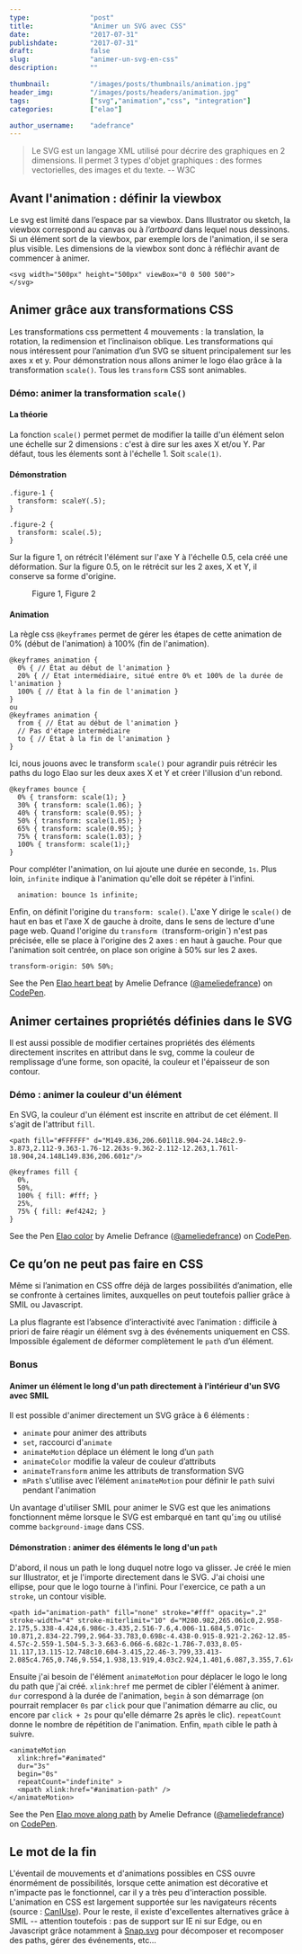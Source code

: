 ```yaml
---
type:               "post"
title:              "Animer un SVG avec CSS"
date:               "2017-07-31"
publishdate:        "2017-07-31"
draft:              false
slug:               "animer-un-svg-en-css"
description:        ""

thumbnail:          "/images/posts/thumbnails/animation.jpg"
header_img:         "/images/posts/headers/animation.jpg"
tags:               ["svg","animation","css", "integration"]
categories:         ["elao"]

author_username:    "adefrance"
---
```


> Le SVG est un langage XML utilisé pour décrire des graphiques en 2 dimensions. Il     permet 3 types d'objet graphiques : des formes vectorielles, des images et du texte.  -- W3C


## Avant l'animation : définir la viewbox

Le svg est limité dans l’espace par sa viewbox. Dans Illustrator ou sketch, la viewbox correspond au canvas ou à _l’artboard_ dans lequel nous dessinons. Si un élément sort de la viewbox, par exemple lors de l'animation, il se sera plus visible. Les dimensions de la viewbox sont donc à réfléchir avant de commencer à animer.

```
<svg width="500px" height="500px" viewBox="0 0 500 500">
</svg>
```

## Animer grâce aux transformations CSS

Les transformations css permettent 4 mouvements : la translation, la rotation, la redimension et l’inclinaison oblique. Les transformations qui nous intéressent pour l’animation d’un SVG se situent principalement sur les axes x et y. Pour démonstration nous allons animer le logo élao grâce à la transformation `scale()`. Tous les `transform` CSS sont animables.

### Démo: animer la transformation `scale()`
#### La théorie
La fonction `scale()` permet permet de modifier la taille d'un élément selon une échelle sur 2 dimensions : c'est à dire sur les axes X et/ou Y. Par défaut, tous les élements sont à l'échelle 1. Soit `scale(1)`.

#### Démonstration
```
.figure-1 {
  transform: scaleY(.5);
}

.figure-2 {
  transform: scale(.5);
}
```

Sur la figure 1, on rétrécit l'élément sur l'axe Y à l'échelle 0.5, cela créé une déformation. Sur la figure 0.5, on le rétrécit sur les 2 axes, X et Y, il conserve sa forme d'origine.

<figure class="text-center">
    <img src="/images/posts/2017/svg/scale.svg" alt="">
    <figcaption>Figure 1, Figure 2</figcaption>
</figure>

#### Animation
La règle css `@keyframes` permet de gérer les étapes de cette animation de 0% (début de l'animation) à 100% (fin de l'animation).

```
@keyframes animation {
  0% { // État au début de l'animation }
  20% { // État intermédiaire, situé entre 0% et 100% de la durée de l'animation }
  100% { // État à la fin de l'animation }
}
ou
@keyframes animation {
  from { // État au début de l'animation }
  // Pas d'étape intermédiaire
  to { // État à la fin de l'animation }
}
```

Ici, nous jouons avec le transform `scale()` pour agrandir puis rétrécir les paths du logo Elao sur les deux axes X et Y et créer l'illusion d'un rebond.
```
@keyframes bounce {
  0% { transform: scale(1); }
  30% { transform: scale(1.06); }
  40% { transform: scale(0.95); }
  50% { transform: scale(1.05); }
  65% { transform: scale(0.95); }
  75% { transform: scale(1.03); }
  100% { transform: scale(1);}
}
```

Pour compléter l'animation, on lui ajoute une durée en seconde, `1s`. Plus loin, `infinite` indique à l'animation qu'elle doit se répéter à l'infini.

```
  animation: bounce 1s infinite;
```

Enfin, on définit l'origine du `transform: scale()`. L'axe Y dirige le `scale()` de haut en bas et l'axe X de gauche à droite, dans le sens de lecture d'une page web. Quand l'origine du `transform (`transform-origin`) n'est pas précisée, elle se place à l'origine des 2 axes : en haut à gauche. Pour que l'animation soit centrée, on place son origine à 50% sur les 2 axes.

```
transform-origin: 50% 50%;
```
<p data-height="345" data-theme-id="0" data-slug-hash="PKNZvq" data-default-tab="css,result" data-user="ameliedefrance" data-embed-version="2" data-pen-title="Elao heart beat" class="codepen">See the Pen <a href="https://codepen.io/ameliedefrance/pen/PKNZvq/">Elao heart beat</a> by Amelie Defrance (<a href="https://codepen.io/ameliedefrance">@ameliedefrance</a>) on <a href="https://codepen.io">CodePen</a>.</p>
<script async src="https://production-assets.codepen.io/assets/embed/ei.js"></script>

## Animer certaines propriétés définies dans le SVG

Il est aussi possible de modifier certaines propriétés des éléments directement inscrites en attribut dans le svg, comme la couleur de remplissage d’une forme, son opacité, la couleur et l'épaisseur de son contour.

### Démo : animer la couleur d'un élément
En SVG, la couleur d'un élément est inscrite en attribut de cet élément. Il s'agit de l'attribut `fill`.

```
<path fill="#FFFFFF" d="M149.836,206.601l18.904-24.148c2.9-3.873,2.112-9.363-1.76-12.263s-9.362-2.112-12.263,1.761l-18.904,24.148L149.836,206.601z"/>
```

```
@keyframes fill {
  0%,
  50%,
  100% { fill: #fff; }
  25%,
  75% { fill: #ef4242; }
}
```

<p data-height="345" data-theme-id="0" data-slug-hash="NvNWxB" data-default-tab="css,result" data-user="ameliedefrance" data-embed-version="2" data-pen-title="Elao color" class="codepen">See the Pen <a href="https://codepen.io/ameliedefrance/pen/NvNWxB/">Elao color</a> by Amelie Defrance (<a href="https://codepen.io/ameliedefrance">@ameliedefrance</a>) on <a href="https://codepen.io">CodePen</a>.</p>
<script async src="https://production-assets.codepen.io/assets/embed/ei.js"></script>

## Ce qu’on ne peut pas faire en CSS

Même si l’animation en CSS offre déjà de larges possibilités d’animation, elle se confronte à certaines limites, auxquelles on peut toutefois pallier grâce à SMIL ou Javascript.

La plus flagrante est l’absence d’interactivité avec l’animation : difficile à priori de faire réagir un élément svg à des événements uniquement en CSS. Impossible également de déformer complètement le `path` d’un élément.

### Bonus
#### Animer un élément le long d'un path directement à l'intérieur d'un SVG avec SMIL
Il est possible d'animer directement un SVG grâce à 6 éléments :

* `animate` pour animer des attributs
* `set`, raccourci d'`animate`
* `animateMotion` déplace un élément le long d’un `path`
* `animateColor` modifie la valeur de couleur d’attributs
* `animateTransform` anime les attributs de transformation SVG
* `mPath` s'utilise avec l’élément `animateMotion` pour définir le `path` suivi pendant l'animation

Un avantage d'utiliser SMIL pour animer le SVG est que les animations fonctionnent même lorsque le SVG est embarqué en tant qu’`img` ou utilisé comme `background-image` dans CSS.

#### Démonstration : animer des éléments le long d'un `path`
D'abord, il nous un path le long duquel notre logo va glisser. Je créé le mien sur Illustrator, et je l'importe directement dans le SVG. J'ai choisi une ellipse, pour que le logo tourne à l'infini. Pour l'exercice, ce path a un `stroke`, un contour visible.

```
<path id="animation-path" fill="none" stroke="#fff" opacity=".2" stroke-width="4" stroke-miterlimit="10" d="M280.982,265.061c0,2.958-2.175,5.338-4.424,6.986c-3.435,2.516-7.6,4.006-11.684,5.071c-10.871,2.834-22.799,2.964-33.783,0.698c-4.438-0.915-8.921-2.262-12.85-4.57c-2.559-1.504-5.3-3.663-6.066-6.682c-1.786-7.033,8.05-11.117,13.115-12.748c10.604-3.415,22.46-3.799,33.413-2.085c4.765,0.746,9.554,1.938,13.919,4.03c2.924,1.401,6.087,3.355,7.614,6.339C280.705,263.016,280.982,264.028,280.982,265.061L280.982,265.061z"/>
```

Ensuite j'ai besoin de l'élément `animateMotion` pour déplacer le logo le long du path que j'ai créé. `xlink:href` me permet de cibler l'élément à animer. `dur` correspond à la durée de l'animation, `begin` à son démarrage (on pourrait remplacer `0s` par `click` pour que l'animation démarre au clic, ou encore par `click + 2s` pour qu'elle démarre 2s après le clic). `repeatCount` donne le nombre de répétition de l'animation. Enfin, `mpath` cible le path à suivre.

```
<animateMotion
  xlink:href="#animated"
  dur="3s"
  begin="0s"
  repeatCount="indefinite" >
  <mpath xlink:href="#animation-path" />
</animateMotion>
```

<p data-height="345" data-theme-id="0" data-slug-hash="MvyamN" data-default-tab="html,result" data-user="ameliedefrance" data-embed-version="2" data-pen-title="Elao move along path" class="codepen">See the Pen <a href="https://codepen.io/ameliedefrance/pen/MvyamN/">Elao move along path</a> by Amelie Defrance (<a href="https://codepen.io/ameliedefrance">@ameliedefrance</a>) on <a href="https://codepen.io">CodePen</a>.</p>
<script async src="https://production-assets.codepen.io/assets/embed/ei.js"></script>


## Le mot de la fin

L'éventail de mouvements et d'animations possibles en CSS ouvre énormément de possibilités, lorsque cette animation est décorative et n'impacte pas le fonctionnel, car il y a très peu d'interaction possible. L'animation en CSS est largement supportée sur les navigateurs récents (source : [CanIUse](https://caniuse.com/#search=svg)). Pour le reste, il existe d'excellentes alternatives grâce à SMIL -- attention toutefois : pas de support sur IE ni sur Edge, ou en Javascript grâce notamment à [Snap.svg](http://snapsvg.io/) pour décomposer et recomposer des paths, gérer des événements, etc...



